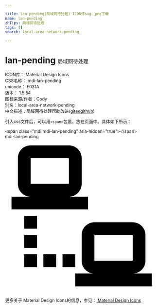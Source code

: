 ```yaml
---

title: lan pending(局域网待处理) ICON转svg、png下载
name: lan-pending
zhTips: 局域网待处理
tags: []
search: local-area-network-pending

---
```


# lan-pending  <small style="font-size: 60%;font-weight: 100">局域网待处理</small>


<div class="detail-page">
<p>
<span>
ICON库：
<span class="badge-secondary badge">Material Design Icons</span> 
</span>
<br/>
<span>
CSS名称：
<span class="badge-secondary badge">mdi-lan-pending</span> 
</span>
<br/>
<span>
unicode：
<span class="badge-secondary badge">F031A</span> 
<copy-btn content='F031A' btn-title=""></copy-btn>
<copy-btn :content='String.fromCodePoint(parseInt("F031A", 16))' btn-title="复制U"></copy-btn>
</span>
<br/>
<span>
版本：
<span class="badge-secondary badge">1.5.54</span> 
</span>
<br/>
<span>图标来源/作者：<span class="badge-light badge">Cody</span></span> 
<br/>
<span>别名：<span class="badge-light badge">local-area-network-pending</span></span><br/><span class="zh-detail">中文描述：<span class="badge-primary badge">局域网待处理</span><span class="help-link"><span>帮助改进</span>(<a href="https://gitee.com/liuwave/icon-helper/edit/master/json/material/lan-pending.json" target="_blank" rel="noopener noreferrer">gitee</a><a href="https://github.com/liuwave/icon-helper/edit/master/json/material/lan-pending.json" target="_blank" rel="noopener noreferrer">github</a></span>)</span><br/>
</p>
</div>
<div class="alert alert-dark">
  <i class="mdi mdi-lan-pending mdi-48px"></i>
  <i class="mdi mdi-lan-pending mdi-36px"></i>
  <i class="mdi mdi-lan-pending mdi-24px"></i>
  <i class="mdi mdi-lan-pending mdi-18px"></i>
</div>
<div>
  <p>引入css文件后，可以用<code>&lt;span&gt;</code>包裹，放在页面中。具体如下所示：    
  </p>
  <div class="alert alert-primary" style="font-size: 14px">
    &lt;span class="mdi mdi-lan-pending" aria-hidden="true"&gt;&lt;/span&gt;
    <copy-btn content='<span class="mdi mdi-lan-pending" aria-hidden="true"></span>'></copy-btn>
  </div>
  <div class="alert alert-secondary">
    <i class="mdi mdi-lan-pending"
    style="font-size: 24px"
    aria-hidden="true"></i> mdi-lan-pending
    <copy-btn content="mdi-lan-pending" btn-title="复制图标名称"></copy-btn>
  </div>
</div>
<div id="svg" class="svg-wrap">
<svg xmlns="http://www.w3.org/2000/svg" viewBox="0 0 24 24"><path d="M4,1C2.89,1 2,1.89 2,3V7C2,8.11 2.89,9 4,9H1V11H13V9H10C11.11,9 12,8.11 12,7V3C12,1.89 11.11,1 10,1H4M4,3H10V7H4V3M3,12V14H5V12H3M14,13C12.89,13 12,13.89 12,15V19C12,20.11 12.89,21 14,21H11V23H23V21H20C21.11,21 22,20.11 22,19V15C22,13.89 21.11,13 20,13H14M3,15V17H5V15H3M14,15H20V19H14V15M3,18V20H5V18H3M6,18V20H8V18H6M9,18V20H11V18H9Z" /></svg>
</div>
<detail full-name='mdi-lan-pending'></detail>
    
<div><p>更多关于 Material Design Icons的信息，参见：<a target="_blank" href="https://iconhelper.cn/material.html"> Material Design Icons</a>
</p></div>
